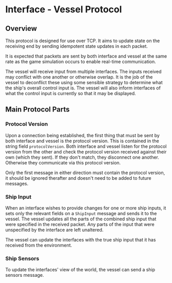 # Interface - Vessel Protocol #

## Overview ##

This protocol is designed for use over TCP. It aims to update state on the
receiving end by sending idempotent state updates in each packet.

It is expected that packets are sent by both interface and vessel at the same
rate as the game simulation occurs to enable real-time communication.

The vessel will receive input from multiple interfaces. The inputs received may
conflict with one another or otherwise overlap. It is the job of the vessel to
deconflict these using some sensible strategy to determine what the ship's overall
control input is. The vessel will also inform interfaces of what the control input
is currently so that it may be displayed.

## Main Protocol Parts ##

### Protocol Version ###

Upon a connection being established, the first thing that must be sent by both
interface and vessel is the protocol version. This is contained in the string field
`protocolVersion`. Both interface and vessel listen for the protocol version from
the other and check the protocol version received against their own (which they
sent). If they don't match, they disconnect one another. Otherwise they communicate
via this protocol version.

Only the first message in either direction must contain the protocol version, it
should be ignored therafter and doesn't need to be added to future messages.

### Ship Input ###

When an interface wishes to provide changes for one or more ship inputs, it sets
only the relevant fields on a `ShipInput` message and sends it to the vessel. The
vessel updates all the parts of the combined ship input that were specified in the
received packet. Any parts of the input that were unspecified by the interface are
left unaltered.

The vessel can update the interfaces with the true ship input that it has received
from the environment.

### Ship Sensors ###

To update the interfaces' view of the world, the vessel can send a ship sensors
message.
